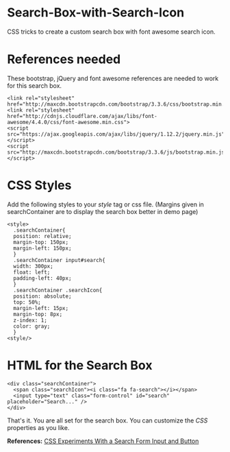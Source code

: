 # Search-Box-with-Search-Icon
CSS tricks to create a custom search box with font awesome search icon.

# References needed
These bootstrap, jQuery and font awesome references are needed to work for this search box.

    <link rel="stylesheet" href="http://maxcdn.bootstrapcdn.com/bootstrap/3.3.6/css/bootstrap.min.css">
    <link rel="stylesheet" href="http://cdnjs.cloudflare.com/ajax/libs/font-awesome/4.4.0/css/font-awesome.min.css">
    <script src="https://ajax.googleapis.com/ajax/libs/jquery/1.12.2/jquery.min.js"></script>
    <script src="http://maxcdn.bootstrapcdn.com/bootstrap/3.3.6/js/bootstrap.min.js"></script>

# CSS Styles
Add the following styles to your _style_ tag or css file. (Margins given in searchContainer are to display the search box better in demo page)

    <style>
      .searchContainer{
      position: relative;
      margin-top: 150px;
      margin-left: 150px;
      }
      .searchContainer input#search{
      width: 300px;
      float: left;
      padding-left: 40px;
      }
      .searchContainer .searchIcon{
      position: absolute;
      top: 50%;
      margin-left: 15px;
      margin-top: 8px;
      z-index: 1;
      color: gray;
      }
    <style/>

# HTML for the Search Box
    <div class="searchContainer">
      <span class="searchIcon"><i class="fa fa-search"></i></span>
      <input type="text" class="form-control" id="search" placeholder="Search..." />
    </div>

That's it. You are all set for the search box. 
You can customize the _CSS_ properties as you like.

**References:**
[CSS Experiments With a Search Form Input and Button](http://webdesign.tutsplus.com/tutorials/css-experiments-with-a-search-form-input-and-button--cms-22069)
